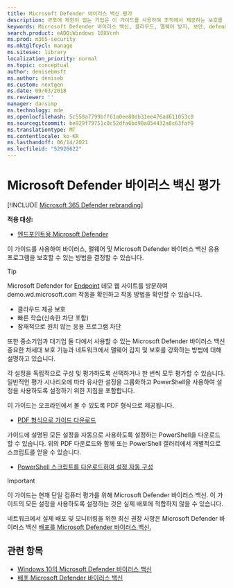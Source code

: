 ```yaml
---
title: Microsoft Defender 바이러스 백신 평가
description: 규모에 제한이 없는 기업은 이 가이드를 사용하여 조직에서 제공하는 보호를 평가하고 Microsoft Defender 바이러스 백신 Windows 10.
keywords: Microsoft Defender 바이러스 백신, 클라우드, 맬웨어 방지, 보안, defender, 평가, 테스트, 보호, 비교, 실시간 보호
search.product: eADQiWindows 10XVcnh
ms.prod: m365-security
ms.mktglfcycl: manage
ms.sitesec: library
localization_priority: normal
ms.topic: conceptual
author: denisebmsft
ms.author: deniseb
ms.custom: nextgen
ms.date: 09/03/2018
ms.reviewer: ''
manager: dansimp
ms.technology: mde
ms.openlocfilehash: 5c558a7799bff61a0ee80db31ee476ad611053c0
ms.sourcegitcommit: be929f79751c0c52dfa6bd98a854432a0c63faf0
ms.translationtype: MT
ms.contentlocale: ko-KR
ms.lasthandoff: 06/14/2021
ms.locfileid: "52926622"
---
```

# <a name="evaluate-microsoft-defender-antivirus"></a>Microsoft Defender 바이러스 백신 평가

[!INCLUDE [Microsoft 365 Defender rebranding](../../includes/microsoft-defender.md)]


**적용 대상:**

- [엔드포인트용 Microsoft Defender](/microsoft-365/security/defender-endpoint/)

이 가이드를 사용하여 바이러스, 맬웨어 및 Microsoft Defender 바이러스 백신 응용 프로그램을 보호할 수 있는 방법을 결정할 수 있습니다.

>[!TIP]
>Microsoft Defender for [Endpoint](https://demo.wd.microsoft.com?ocid=cx-wddocs-testground) 데모 웹 사이트를 방문하여 demo.wd.microsoft.com 작동을 확인하고 작동 방법을 확인할 수 있습니다.
>- 클라우드 제공 보호
>- 빠른 학습(신속한 차단 포함)
>- 잠재적으로 원치 않는 응용 프로그램 차단

또한 중소기업과 대기업 둘 다에서 사용할 수 있는 Microsoft Defender 바이러스 백신 중요한 차세대 보호 기능과 네트워크에서 맬웨어 감지 및 보호를 강화하는 방법에 대해 설명하고 있습니다.

각 설정을 독립적으로 구성 및 평가하도록 선택하거나 한 번씩 모두 평가할 수 있습니다. 일반적인 평가 시나리오에 따라 유사한 설정을 그룹화하고 PowerShell을 사용하여 설정을 사용하도록 설정하기 위한 지침을 포함합니다.

이 가이드는 오프라인에서 볼 수 있도록 PDF 형식으로 제공됩니다.

- [PDF 형식으로 가이드 다운로드](https://www.microsoft.com/download/details.aspx?id=54795)

가이드에 설명된 모든 설정을 자동으로 사용하도록 설정하는 PowerShell을 다운로드할 수 있습니다. 위의 PDF 다운로드와 함께 또는 PowerShell 갤러리에서 개별적으로 스크립트를 얻을 수 있습니다.

- [PowerShell 스크립트를 다운로드하여 설정 자동 구성](https://www.powershellgallery.com/packages/WindowsDefender_InternalEvaluationSettings)

> [!IMPORTANT]
> 이 가이드는 현재 단일 컴퓨터 평가를 위해 Microsoft Defender 바이러스 백신. 이 가이드의 모든 설정을 사용하도록 설정하는 것은 실제 배포에 적합하지 않을 수 있습니다.
>
> 네트워크에서 실제 배포 및 모니터링을 위한 최신 권장 사항은 Microsoft Defender 바이러스 백신 [배포를 Microsoft Defender 바이러스 백신.](deploy-manage-report-microsoft-defender-antivirus.md)

## <a name="related-topics"></a>관련 항목

- [Windows 10의 Microsoft Defender 바이러스 백신](microsoft-defender-antivirus-in-windows-10.md)
- [배포 Microsoft Defender 바이러스 백신](deploy-manage-report-microsoft-defender-antivirus.md)